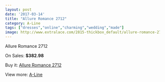 ```yaml
---
layout: post
date: '2017-03-14'
title: "Allure Romance 2712"
category: A-Line
tags: ["dresses","online","charming","wedding","made"]
image: http://www.extralace.com/2815-thickbox_default/allure-romance-2712.jpg
---
```

Allure Romance 2712

On Sales: **$382.98**
<a href="https://www.extralace.com/a-line/1338-allure-romance-2712.html"><amp-img layout="responsive" width="600" height="600" src="//www.extralace.com/2815-thickbox_default/allure-romance-2712.jpg" alt="Allure Romance 2712 0" /></a>
<a href="https://www.extralace.com/a-line/1338-allure-romance-2712.html"><amp-img layout="responsive" width="600" height="600" src="//www.extralace.com/2818-thickbox_default/allure-romance-2712.jpg" alt="Allure Romance 2712 1" /></a>
<a href="https://www.extralace.com/a-line/1338-allure-romance-2712.html"><amp-img layout="responsive" width="600" height="600" src="//www.extralace.com/2817-thickbox_default/allure-romance-2712.jpg" alt="Allure Romance 2712 2" /></a>
<a href="https://www.extralace.com/a-line/1338-allure-romance-2712.html"><amp-img layout="responsive" width="600" height="600" src="//www.extralace.com/2816-thickbox_default/allure-romance-2712.jpg" alt="Allure Romance 2712 3" /></a>

Buy it: [Allure Romance 2712](https://www.extralace.com/a-line/1338-allure-romance-2712.html "Allure Romance 2712")

View more: [A-Line](https://www.extralace.com/2-a-line "A-Line")